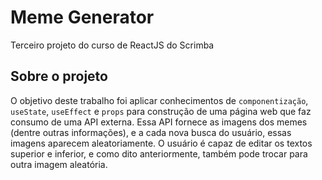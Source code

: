 # Meme Generator

Terceiro projeto do curso de ReactJS do Scrimba

## Sobre o projeto

O objetivo deste trabalho foi aplicar conhecimentos de `componentização`, `useState`, `useEffect` e `props` para construção de uma página web que faz consumo de uma API externa. Essa API fornece as imagens dos memes (dentre outras informações), e a cada nova busca do usuário, essas imagens aparecem aleatoriamente. O usuário é capaz de editar os textos superior e inferior, e como dito anteriormente, também pode trocar para outra imagem aleatória.
